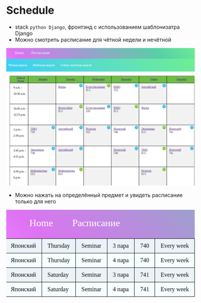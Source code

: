# Schedule
- stack `python Django`, фронтэнд с использованием шаблонизатра Django
- Можно смотреть расписание для чётной недели и нечётной

![rм](/readme1.png)

- Можно нажать на определённый предмет и увидеть расписание только для него

![vааdfqgаd](/readme2.png)
